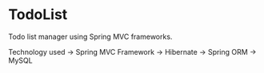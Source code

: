 # TodoList
Todo list manager using Spring MVC frameworks. 

Technology used -> Spring MVC Framework -> Hibernate -> Spring ORM -> MySQL
